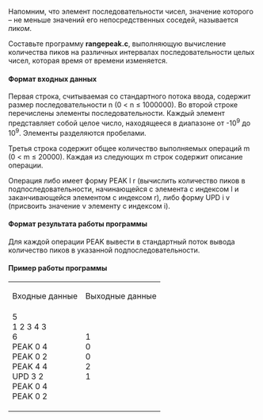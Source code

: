 
  <div class="stackedit__html"><p>Напомним, что элемент последовательности чисел, значение которого – не меньше значений его непосредственных соседей, называется  <em>пиком</em>.</p>
<p>Составьте программу <strong>rangepeak.c</strong>, выполняющую вычисление количества пиков на различных интервалах последовательности целых чисел, которая время от времени изменяется.</p>
<h4 id="формат-входных-данных">Формат входных данных</h4>
<p>Первая строка, считываемая со стандартного потока ввода, содержит размер последовательности  n  (0 &lt; n ≤ 1000000). Во второй строке перечислены элементы последовательности. Каждый элемент представляет собой целое число, находящееся в диапазоне от  -10<sup>9</sup>  до  10<sup>9</sup>. Элементы разделяются пробелами.</p>
<p>Третья строка содержит общее количество выполняемых операций  m (0 &lt; m ≤ 20000). Каждая из следующих  m строк содержит описание операции.</p>
<p>Операция либо имеет форму PEAK  l r (вычислить количество пиков в подпоследовательности, начинающейся с элемента с индексом  l и заканчивающейся элементом с индексом  r), либо форму UPD  i v (присвоить значение  v элементу с индексом  i).</p>
<h4 id="формат-результата-работы-программы">Формат результата работы программы</h4>
<p>Для каждой операции PEAK вывести в стандартный поток вывода количество пиков в указанной подпоследовательности.</p>
<h4 id="пример-работы-программы">Пример работы программы</h4>
<table id="TBL-1" class="tabular" rules="groups" cellspacing="0" cellpadding="0"><tbody><tr id="TBL-1-1-"><td id="TBL-1-1-1" class="td11"> <!--l. 70--><p class="noindent">Входные
  данные                                   </p></td><td id="TBL-1-1-2" class="td11"> <!--l. 71--><p class="noindent">Выходные
  данные                                   </p></td>
</tr><tr id="TBL-1-2-"><td id="TBL-1-2-1" class="td11"> <!--l. 74-->
    <div class="lstlisting" id="listing-1"><span class="label"><a id="x1-3001r1"></a></span>5&nbsp;<br><span class="label"><a id="x1-3002r2"></a></span>1&nbsp;2&nbsp;3&nbsp;4&nbsp;3&nbsp;<br><span class="label"><a id="x1-3003r3"></a></span>6&nbsp;<br><span class="label"><a id="x1-3004r4"></a></span>PEAK&nbsp;0&nbsp;4&nbsp;<br><span class="label"><a id="x1-3005r5"></a></span>PEAK&nbsp;0&nbsp;2&nbsp;<br><span class="label"><a id="x1-3006r6"></a></span>PEAK&nbsp;4&nbsp;4&nbsp;<br><span class="label"><a id="x1-3007r7"></a></span>UPD&nbsp;3&nbsp;2&nbsp;<br><span class="label"><a id="x1-3008r8"></a></span>PEAK&nbsp;0&nbsp;4&nbsp;<br><span class="label"><a id="x1-3009r9"></a></span>PEAK&nbsp;0&nbsp;2
  </div>
  <!--l. 85--><p class="noindent">                                              </p></td><td id="TBL-1-2-2" class="td11"> <!--l. 86-->
    <div class="lstlisting" id="listing-2"><span class="label"><a id="x1-3010r1"></a></span>1&nbsp;<br><span class="label"><a id="x1-3011r2"></a></span>0&nbsp;<br><span class="label"><a id="x1-3012r3"></a></span>0&nbsp;<br><span class="label"><a id="x1-3013r4"></a></span>2&nbsp;<br><span class="label"><a id="x1-3014r5"></a></span>1
  </div>
  <!--l. 94--><p class="noindent">                                             </p></td>
</tr></tbody></table>
</div>

